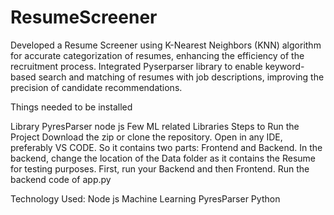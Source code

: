 # ResumeScreener
Developed a Resume Screener using K-Nearest Neighbors (KNN) algorithm for accurate categorization of resumes, enhancing the efficiency of the recruitment process. Integrated Pyserparser library to enable keyword-based search and matching of resumes with job descriptions, improving the precision of candidate recommendations.

Things needed to be installed

Library PyresParser
node js
Few ML related Libraries
Steps to Run the Project Download the zip or clone the repository. Open in any IDE, preferably VS CODE. So it contains two parts: Frontend and Backend. In the backend, change the location of the Data folder as it contains the Resume for testing purposes. First, run your Backend and then Frontend.
Run the backend code of app.py

Technology Used:
Node js
Machine Learning
PyresParser
Python

